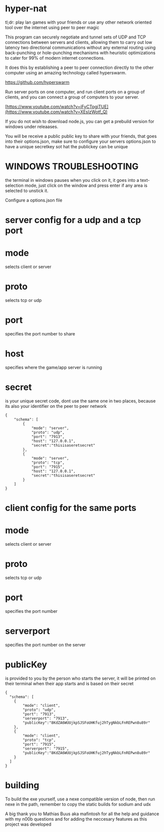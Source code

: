 # hyper-nat

tl;dr: play lan games with your friends or use any other network oriented tool over the internet using peer to peer magic

This program can securely negotiate and tunnel sets of UDP and TCP connections between servers and clients, allowing them to carry out low latency two directional communications without any external routing using back-punching or hole-punching mechanisms with heuristic optimizations to cater for 99% of modern internet connections.

It does this by establishing a peer to peer connection directly to the other computer using an amazing technology called hyperswarm.

https://github.com/hyperswarm

Run server ports on one computer, and run client ports on a group of clients, and you can connect a group of computers to your server.

[https://www.youtube.com/watch?v=iFyCTpgiTUE](https://www.youtube.com/watch?v=XEslzWotf_Q)

If you do not wish to download node.js, you can get a prebuild version for windows under releaases.

You will be receive a public public key to share with your friends, that goes into their options.json, make sure to configure your servers options.json to have a unique secretkey sot hat the publickey can be unique

# WINDOWS TROUBLESHOOTING
the terminal in windows pauses when you click on it, it goes into a text-selection mode, just click on the window and press enter if any area is selected to unstick it.

Configure a options.json file

# server config for a udp and a tcp port
# mode
selects client or server
# proto 
selects tcp or udp
# port 
specifies the port number to share
# host 
specifies where the game/app server is running
# secret 
is your unique secret code, dont use the same
  one in two places, because its also your identifier
  on the peer to peer network
```
{
    "schema": [
        {
            "mode": "server",
            "proto": "udp",
            "port": "7913",
            "host": "127.0.0.1",
            "secret":"thisisaseretsecret"
        },
        {
            "mode": "server",
            "proto": "tcp",
            "port": "7915",
            "host": "127.0.0.1",
            "secret":"thisisaseretsecret"
        }
    ]
}
```
# client config for the same ports
# mode 
selects client or server
# proto 
selects tcp or udp
# port 
specifies the port number
# serverport 
specifies the port number on the server
# publicKey
is provided to you by the person who starts
the server, it will be printed on their terminal
when their app starts and is based on their secret
```
{
  "schema": [
    {
        "mode": "client",
        "proto": "udp",
        "port": "7913",
        "serverport": "7913",
        "publicKey":"8KdZA6WUUjkpSJSFoUHKfuj2hTygNkbLFnREPwn8u89r"
    },
    {
        "mode": "client",
        "proto": "tcp",
        "port": "7915",
        "serverport": "7915",
        "publicKey":"8KdZA6WUUjkpSJSFoUHKfuj2hTygNkbLFnREPwn8u89r"
    }
  ]
}
```

# building
To build the exe yourself, use a nexe compatible version of node, then run nexe in the path, remember to copy the static builds for sodium and udx

A big thank you to Mathias Buus aka mafintosh for all the help and guidance with my n00b questions and for adding the neccesary features as this project was developed
